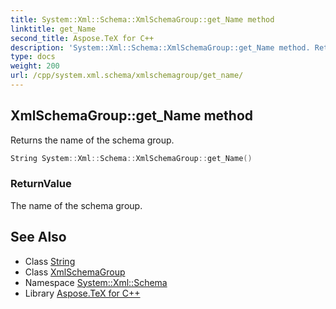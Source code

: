 ```yaml
---
title: System::Xml::Schema::XmlSchemaGroup::get_Name method
linktitle: get_Name
second_title: Aspose.TeX for C++
description: 'System::Xml::Schema::XmlSchemaGroup::get_Name method. Returns the name of the schema group in C++.'
type: docs
weight: 200
url: /cpp/system.xml.schema/xmlschemagroup/get_name/
---
```

## XmlSchemaGroup::get_Name method


Returns the name of the schema group.

```cpp
String System::Xml::Schema::XmlSchemaGroup::get_Name()
```


### ReturnValue

The name of the schema group.

## See Also

* Class [String](../../../system/string/)
* Class [XmlSchemaGroup](../)
* Namespace [System::Xml::Schema](../../)
* Library [Aspose.TeX for C++](../../../)
